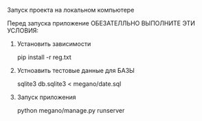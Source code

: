 Запуск проекта на локальном компьютере

Перед запуска приложение ОБЕЗАТЕЛЛЬНО ВЫПОЛНИТЕ ЭТИ УСЛОВИЯ:

1. Установить зависимости 

    pip install -r reg.txt

2. Устноавить тестовые данные для БАЗЫ

    sqlite3 db.sqlite3 < megano/date.sql

3. Запуск приложения

    python megano/manage.py runserver